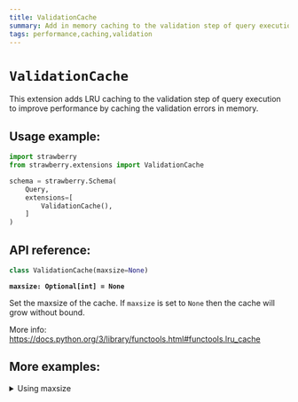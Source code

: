 ```yaml
---
title: ValidationCache
summary: Add in memory caching to the validation step of query execution.
tags: performance,caching,validation
---
```


# `ValidationCache`

This extension adds LRU caching to the validation step of query execution to improve performance by caching the validation errors in memory.

## Usage example:

```python
import strawberry
from strawberry.extensions import ValidationCache

schema = strawberry.Schema(
    Query,
    extensions=[
        ValidationCache(),
    ]
)
```

## API reference:

```python
class ValidationCache(maxsize=None)
```

**`maxsize: Optional[int] = None`**

Set the maxsize of the cache. If `maxsize` is set to `None` then the cache will grow without bound.

More info: https://docs.python.org/3/library/functools.html#functools.lru_cache

## More examples:

<details>
  <summary>Using maxsize</summary>

```python
import strawberry
from strawberry.extensions import ValidationCache

schema = strawberry.Schema(
    Query,
    extensions=[
        ValidationCache(maxsize=100),
    ]
)
```

</details>
